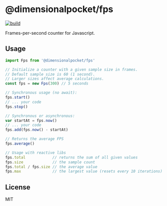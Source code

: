 # @dimensionalpocket/fps

[![build](https://github.com/dimensionalpocket/fps-js/actions/workflows/node.js.yml/badge.svg)](https://github.com/dimensionalpocket/fps-js/actions/workflows/node.js.yml)

Frames-per-second counter for Javascript.

## Usage

```javascript
import Fps from '@dimensionalpocket/fps'

// Initialize a counter with a given sample size in frames.
// Default sample size is 60 (1 second).
// Larger sizes affect average calculations.
const fps = new Fps(300) // 5 seconds

// Synchronous usage (no await):
fps.start()
// ... your code
fps.stop()

// Synchronous or asynchronous:
var startAt = fps.now()
// ... your code
fps.add(fps.now() - startAt)

// Returns the average FPS
fps.average()

// Usage with reactive libs
fps.total            // returns the sum of all given values
fps.size             // the sample count
fps.total / fps.size // the average value
fps.max              // the largest value (resets every 10 iterations)
```

## License

MIT
